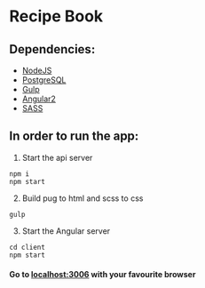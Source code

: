# Recipe Book
## Dependencies:
* [NodeJS](https://nodejs.org/en/)
* [PostgreSQL](https://www.postgresql.org/)
* [Gulp](http://gulpjs.com/)
* [Angular2](https://angular.io/)
* [SASS](http://sass-lang.com/)

## In order to run the app:
1. Start the api server
```
npm i
npm start
```

2. Build pug to html and scss to css
```
gulp
```

3. Start the Angular server
```
cd client
npm start
```


#### Go to [localhost:3006](http://localhost:3006) with your favourite browser
